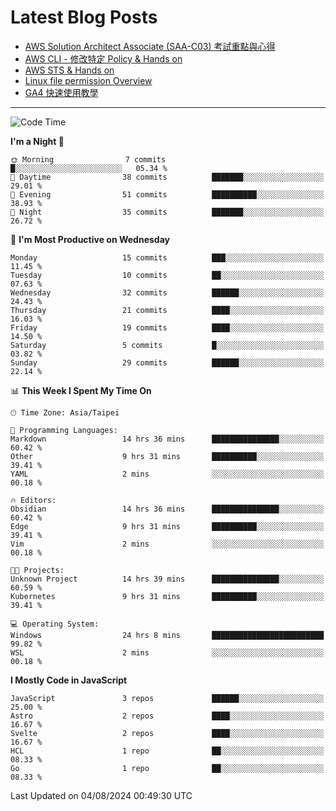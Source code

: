 # Latest Blog Posts
<!-- BLOG-POST-LIST:START -->
- [AWS Solution Architect Associate &lpar;SAA-C03&rpar; 考試重點與心得](https://blog.vinny987.xyz/blog/2024/key-points-and-insights-on-the-aws-solution-architect-associate-saa-c03-exam/)
- [AWS CLI - 修改特定 Policy &amp; Hands on](https://blog.vinny987.xyz/blog/2024/aws-cli-modify-a-specific-policy-hands-on/)
- [AWS STS &amp; Hands on](https://blog.vinny987.xyz/blog/2024/aws-sts-hands-on/)
- [Linux file permission Overview](https://blog.vinny987.xyz/blog/2024/linux-file-permission-overview/)
- [GA4 快速使用教學](https://blog.vinny987.xyz/blog/2024/quick-guide-to-using-ga4/)
<!-- BLOG-POST-LIST:END -->

---

<!--START_SECTION:waka-->
![Code Time](http://img.shields.io/badge/Code%20Time-311%20hrs%2018%20mins-blue)

**I'm a Night 🦉** 

```text
🌞 Morning                7 commits           █░░░░░░░░░░░░░░░░░░░░░░░░   05.34 % 
🌆 Daytime                38 commits          ███████░░░░░░░░░░░░░░░░░░   29.01 % 
🌃 Evening                51 commits          ██████████░░░░░░░░░░░░░░░   38.93 % 
🌙 Night                  35 commits          ███████░░░░░░░░░░░░░░░░░░   26.72 % 
```
📅 **I'm Most Productive on Wednesday** 

```text
Monday                   15 commits          ███░░░░░░░░░░░░░░░░░░░░░░   11.45 % 
Tuesday                  10 commits          ██░░░░░░░░░░░░░░░░░░░░░░░   07.63 % 
Wednesday                32 commits          ██████░░░░░░░░░░░░░░░░░░░   24.43 % 
Thursday                 21 commits          ████░░░░░░░░░░░░░░░░░░░░░   16.03 % 
Friday                   19 commits          ████░░░░░░░░░░░░░░░░░░░░░   14.50 % 
Saturday                 5 commits           █░░░░░░░░░░░░░░░░░░░░░░░░   03.82 % 
Sunday                   29 commits          ██████░░░░░░░░░░░░░░░░░░░   22.14 % 
```


📊 **This Week I Spent My Time On** 

```text
🕑︎ Time Zone: Asia/Taipei

💬 Programming Languages: 
Markdown                 14 hrs 36 mins      ███████████████░░░░░░░░░░   60.42 % 
Other                    9 hrs 31 mins       ██████████░░░░░░░░░░░░░░░   39.41 % 
YAML                     2 mins              ░░░░░░░░░░░░░░░░░░░░░░░░░   00.18 % 

🔥 Editors: 
Obsidian                 14 hrs 36 mins      ███████████████░░░░░░░░░░   60.42 % 
Edge                     9 hrs 31 mins       ██████████░░░░░░░░░░░░░░░   39.41 % 
Vim                      2 mins              ░░░░░░░░░░░░░░░░░░░░░░░░░   00.18 % 

🐱‍💻 Projects: 
Unknown Project          14 hrs 39 mins      ███████████████░░░░░░░░░░   60.59 % 
Kubernetes               9 hrs 31 mins       ██████████░░░░░░░░░░░░░░░   39.41 % 

💻 Operating System: 
Windows                  24 hrs 8 mins       █████████████████████████   99.82 % 
WSL                      2 mins              ░░░░░░░░░░░░░░░░░░░░░░░░░   00.18 % 
```

**I Mostly Code in JavaScript** 

```text
JavaScript               3 repos             ██████░░░░░░░░░░░░░░░░░░░   25.00 % 
Astro                    2 repos             ████░░░░░░░░░░░░░░░░░░░░░   16.67 % 
Svelte                   2 repos             ████░░░░░░░░░░░░░░░░░░░░░   16.67 % 
HCL                      1 repo              ██░░░░░░░░░░░░░░░░░░░░░░░   08.33 % 
Go                       1 repo              ██░░░░░░░░░░░░░░░░░░░░░░░   08.33 % 
```




 Last Updated on 04/08/2024 00:49:30 UTC
<!--END_SECTION:waka-->

<!--
**vincent97277/vincent97277** is a ✨ _special_ ✨ repository because its `README.md` (this file) appears on your GitHub profile.

Here are some ideas to get you started:

- 🔭 I’m currently working on ...
- 🌱 I’m currently learning ...
- 👯 I’m looking to collaborate on ...
- 🤔 I’m looking for help with ...
- 💬 Ask me about ...
- 📫 How to reach me: ...
- 😄 Pronouns: ...
- ⚡ Fun fact: ...
-->
